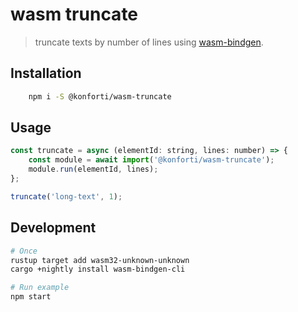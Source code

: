 # wasm truncate

> truncate texts by number of lines using [wasm-bindgen](https://github.com/rustwasm/wasm-bindgen).

## Installation

```bash
    npm i -S @konforti/wasm-truncate
```

## Usage

```js
const truncate = async (elementId: string, lines: number) => {
    const module = await import('@konforti/wasm-truncate');
    module.run(elementId, lines);
};

truncate('long-text', 1);
```

## Development

```bash
# Once
rustup target add wasm32-unknown-unknown
cargo +nightly install wasm-bindgen-cli
```

```bash
# Run example
npm start
```

